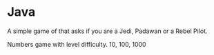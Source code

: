# Java

A simple game of that asks if you are a Jedi, Padawan or a Rebel Pilot.

Numbers game with level difficulty. 10, 100, 1000
